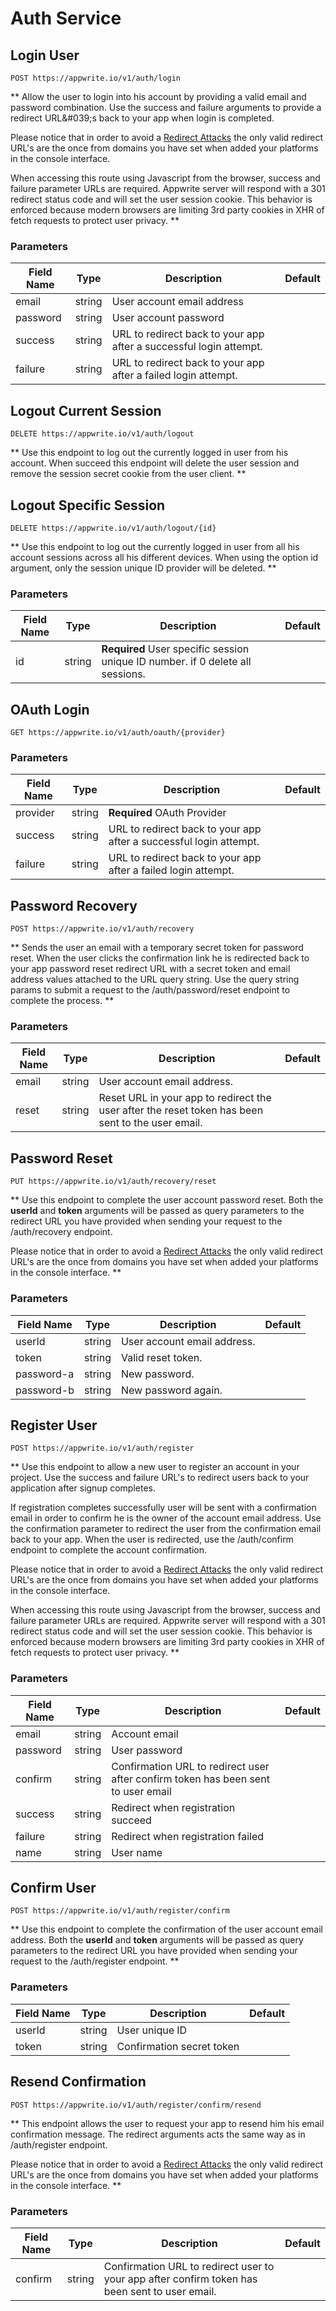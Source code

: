 # Auth Service

## Login User

```http request
POST https://appwrite.io/v1/auth/login
```

** Allow the user to login into his account by providing a valid email and password combination. Use the success and failure arguments to provide a redirect URL\&#039;s back to your app when login is completed. 

Please notice that in order to avoid a [Redirect Attacks](https://github.com/OWASP/CheatSheetSeries/blob/master/cheatsheets/Unvalidated_Redirects_and_Forwards_Cheat_Sheet.md) the only valid redirect URL&#039;s are the once from domains you have set when added your platforms in the console interface.

When accessing this route using Javascript from the browser, success and failure parameter URLs are required. Appwrite server will respond with a 301 redirect status code and will set the user session cookie. This behavior is enforced because modern browsers are limiting 3rd party cookies in XHR of fetch requests to protect user privacy. **

### Parameters

| Field Name | Type | Description | Default |
| --- | --- | --- | --- |
| email | string | User account email address |  |
| password | string | User account password |  |
| success | string | URL to redirect back to your app after a successful login attempt. |  |
| failure | string | URL to redirect back to your app after a failed login attempt. |  |

## Logout Current Session

```http request
DELETE https://appwrite.io/v1/auth/logout
```

** Use this endpoint to log out the currently logged in user from his account. When succeed this endpoint will delete the user session and remove the session secret cookie from the user client. **

## Logout Specific Session

```http request
DELETE https://appwrite.io/v1/auth/logout/{id}
```

** Use this endpoint to log out the currently logged in user from all his account sessions across all his different devices. When using the option id argument, only the session unique ID provider will be deleted. **

### Parameters

| Field Name | Type | Description | Default |
| --- | --- | --- | --- |
| id | string | **Required** User specific session unique ID number. if 0 delete all sessions. |  |

## OAuth Login

```http request
GET https://appwrite.io/v1/auth/oauth/{provider}
```

### Parameters

| Field Name | Type | Description | Default |
| --- | --- | --- | --- |
| provider | string | **Required** OAuth Provider |  |
| success | string | URL to redirect back to your app after a successful login attempt. |  |
| failure | string | URL to redirect back to your app after a failed login attempt. |  |

## Password Recovery

```http request
POST https://appwrite.io/v1/auth/recovery
```

** Sends the user an email with a temporary secret token for password reset. When the user clicks the confirmation link he is redirected back to your app password reset redirect URL with a secret token and email address values attached to the URL query string. Use the query string params to submit a request to the /auth/password/reset endpoint to complete the process. **

### Parameters

| Field Name | Type | Description | Default |
| --- | --- | --- | --- |
| email | string | User account email address. |  |
| reset | string | Reset URL in your app to redirect the user after the reset token has been sent to the user email. |  |

## Password Reset

```http request
PUT https://appwrite.io/v1/auth/recovery/reset
```

** Use this endpoint to complete the user account password reset. Both the **userId** and **token** arguments will be passed as query parameters to the redirect URL you have provided when sending your request to the /auth/recovery endpoint.

Please notice that in order to avoid a [Redirect Attacks](https://github.com/OWASP/CheatSheetSeries/blob/master/cheatsheets/Unvalidated_Redirects_and_Forwards_Cheat_Sheet.md) the only valid redirect URL&#039;s are the once from domains you have set when added your platforms in the console interface. **

### Parameters

| Field Name | Type | Description | Default |
| --- | --- | --- | --- |
| userId | string | User account email address. |  |
| token | string | Valid reset token. |  |
| password-a | string | New password. |  |
| password-b | string | New password again. |  |

## Register User

```http request
POST https://appwrite.io/v1/auth/register
```

** Use this endpoint to allow a new user to register an account in your project. Use the success and failure URL&#039;s to redirect users back to your application after signup completes.

If registration completes successfully user will be sent with a confirmation email in order to confirm he is the owner of the account email address. Use the confirmation parameter to redirect the user from the confirmation email back to your app. When the user is redirected, use the /auth/confirm endpoint to complete the account confirmation.

Please notice that in order to avoid a [Redirect Attacks](https://github.com/OWASP/CheatSheetSeries/blob/master/cheatsheets/Unvalidated_Redirects_and_Forwards_Cheat_Sheet.md) the only valid redirect URL&#039;s are the once from domains you have set when added your platforms in the console interface.

When accessing this route using Javascript from the browser, success and failure parameter URLs are required. Appwrite server will respond with a 301 redirect status code and will set the user session cookie. This behavior is enforced because modern browsers are limiting 3rd party cookies in XHR of fetch requests to protect user privacy. **

### Parameters

| Field Name | Type | Description | Default |
| --- | --- | --- | --- |
| email | string | Account email |  |
| password | string | User password |  |
| confirm | string | Confirmation URL to redirect user after confirm token has been sent to user email |  |
| success | string | Redirect when registration succeed |  |
| failure | string | Redirect when registration failed |  |
| name | string | User name |  |

## Confirm User

```http request
POST https://appwrite.io/v1/auth/register/confirm
```

** Use this endpoint to complete the confirmation of the user account email address. Both the **userId** and **token** arguments will be passed as query parameters to the redirect URL you have provided when sending your request to the /auth/register endpoint. **

### Parameters

| Field Name | Type | Description | Default |
| --- | --- | --- | --- |
| userId | string | User unique ID |  |
| token | string | Confirmation secret token |  |

## Resend Confirmation

```http request
POST https://appwrite.io/v1/auth/register/confirm/resend
```

** This endpoint allows the user to request your app to resend him his email confirmation message. The redirect arguments acts the same way as in /auth/register endpoint.

Please notice that in order to avoid a [Redirect Attacks](https://github.com/OWASP/CheatSheetSeries/blob/master/cheatsheets/Unvalidated_Redirects_and_Forwards_Cheat_Sheet.md) the only valid redirect URL&#039;s are the once from domains you have set when added your platforms in the console interface. **

### Parameters

| Field Name | Type | Description | Default |
| --- | --- | --- | --- |
| confirm | string | Confirmation URL to redirect user to your app after confirm token has been sent to user email. |  |

